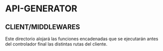 # API-GENERATOR

## CLIENT/MIDDLEWARES

Este directorio alojará las funciones encadenadas que se ejecutarán antes del controlador final las distintas rutas del cliente.
